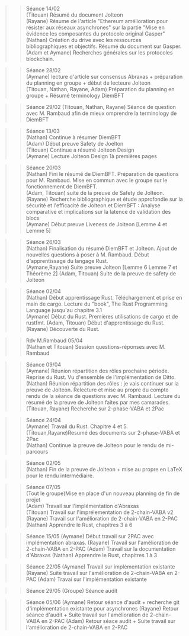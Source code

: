 >>Séance 14/02  
>(Titouan) Résumé du document Jolteon  
>(Rayane) Résume de l'article "Ethereum amélioration pour résister aux réseaux asynchrones" sur la partie "Mise en évidence les composantes du protocole original Gasper"  
>(Nathan) Création du drive avec les ressources bibliographiques et objectifs. Résumé du document sur Gasper.
>(Adam et Aymane) Recherches générales sur les protocoles blockchain.

>>Séance 28/02  
>(Aymane) lecture d'article sur consensus Abraxas + préparation du planning en groupe + début de lecteure Jolteon  
>(Titouan, Nathan, Rayane, Adam) Préparation du planning en groupe + Résumé terminology DiemBFT  

>>Séance 29/02
>(Titouan, Nathan, Rayane) Séance de question avec M. Rambaud afin de mieux omprendre la terminology de DiemBFT

>>Séance 13/03  
>(Nathan) Continue à résumer DiemBFT  
>(Adam) Début preuve Safety de Joelton  
>(Titouan) Continue a résumé Jolteon Design  
>(Aymane) Lecture Jolteon Design 1à premières pages

>>Séance 20/03  
>(Nathan) Fini le résumé de DiemBFT. Préparation de questions pour M. Rambaud. Mise en commun avec le groupe sur le fonctionnement de DiemBFT.  
>(Adam, Titouan) suite de la preuve de Safety de Jolteon.  
>(Rayane) Recherche bibliographique et étude approfondie sur la sécurité et l'efficacité de Jolteon et DiemBFT : Analyse comparative et implications sur la latence de validation des blocs  
>(Aymane) Début preuve Liveness de Jolteon [Lemme 4 et Lemme 5]  
  
>>Séance 26/03  
>(Nathan) Finalisation du résumé DiemBFT et Jolteon. Ajout de nouvelles questions à poser à M. Rambaud. Début d'apprentissage du langage Rust.  
>(Aymane,Rayane) Suite preuve Jolteon [Lemme 6 Lemme 7 et Théorème 2]
>(Adam, Titouan) Suite de la preuve de safety de Jolteon

>>Séance 02/04  
>(Nathan) Début apprentissage Rust. Téléchargement et prise en main de cargo. Lecture du "book", The Rust Programming Language jusqu'au chapitre 3.1  
>(Aymane) Début du Rust. Premières utilisations de cargo et de rustfmt.
>(Adam, Titouan) Début d'apprentissage du Rust.
>(Rayane) Découverte du Rust.

>> Rdv M.Rambaud 05/04  
>(Nathan et Titouan) Session questions-réponses avec M. Rambaud

>>Séance 09/04  
>(Aymane) Réunion répartition des rôles prochaine période. Reprise du Rust. Vu d'ensemble de l'implémentation de Ditto.  
>(Nathan) Réunion répartition des rôles : je vais continuer sur la preuve de Jolteon. Relecture et mise au propre du compte rendu de la séance de questions avec M. Rambaud. Lecture du résumé de la preuve de Jolteon faites par mes camarades.   
>(Titouan, Rayane) Recherche sur 2-phase-VABA et 2Pac 

>>Séance 24/04  
>(Aymane) Travail du Rust. Chapitre 4 et 5.  
>(Titouan,Rayane)Resumé des documents sur 2-phase-VABA et 2Pac  
>(Nathan) Continue la preuve de Jolteon pour le rendu de mi-parcours  

>>Séance 02/05  
>(Nathan) Fin de la preuve de Jolteon + mise au propre en LaTeX pour le rendu intermédiaire.

>>Séance 07/05  
>(Tout le groupe)Mise en place d'un nouveau planning de fin de projet  
>(Adam) Travail sur l'implémentation d'Abraxas  
>(Titouan) Travail sur l'imprélementation de 2-chain-VABA v2  
>(Rayane) Travail sur l'amélioration de 2-chain-VABA en 2-PAC  
>(Nathan) Apprendre le Rust, chapitres 3 à 6

>>Séance 15/05
>(Aymane) Début travail sur 2PAC avec implémentation abraxas.
>(Rayane) Travail sur l'amélioration de 2-chain-VABA en 2-PAC
>(Adam) Travail sur la documentation d'Abraxas
>(Nathan) Apprendre le Rust, chapitres 1 à 3

>>Séance 22/05
>(Aymane) Travail sur implémentation existante
>(Rayane) Suite travail sur l'amélioration de 2-chain-VABA en 2-PAC
>(Adam) Travai sur l'implémentation existante

>>Séance 29/05
>(Groupe) Séance audit

>>Séance 05/06
>(Aymane) Retour séance d'audit + recherche git d'implémentation existante pour asynchrones
>(Rayane) Retour séance d'audit + Suite travail sur l'amélioration de 2-chain-VABA en 2-PAC
>(Adam) Retour séace audit + Suite travail sur l'amélioration de 2-chain-VABA en 2-PAC